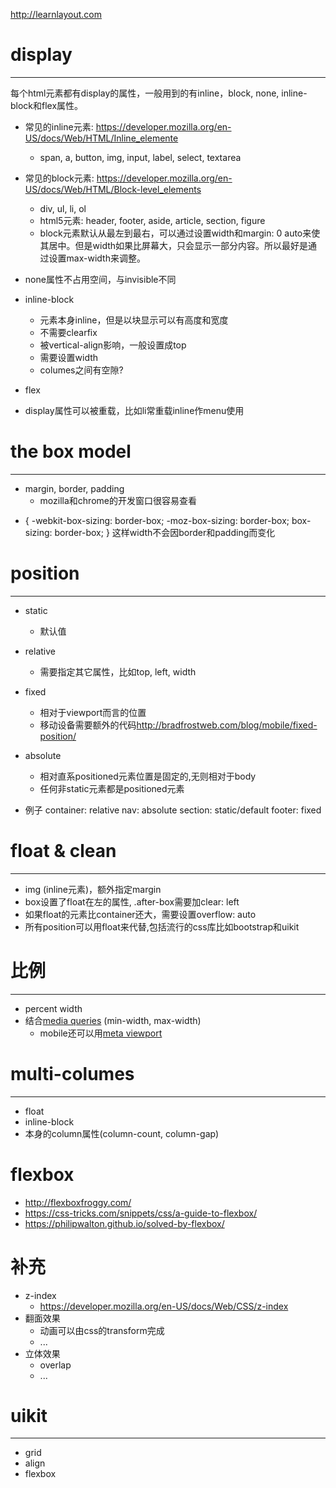 <http://learnlayout.com>

# display
---

每个html元素都有display的属性，一般用到的有inline，block, none, inline-block和flex属性。

- 常见的inline元素: <https://developer.mozilla.org/en-US/docs/Web/HTML/Inline_elemente>
  - span, a, button, img, input, label, select, textarea

- 常见的block元素: <https://developer.mozilla.org/en-US/docs/Web/HTML/Block-level_elements>
  - div, ul, li, ol
  - html5元素: header, footer, aside, article, section, figure
  - block元素默认从最左到最右，可以通过设置width和margin: 0 auto来使其居中。但是width如果比屏幕大，只会显示一部分内容。所以最好是通过设置max-width来调整。

- none属性不占用空间，与invisible不同

- inline-block
  - 元素本身inline，但是以块显示可以有高度和宽度
  - 不需要clearfix
  - 被vertical-align影响，一般设置成top
  - 需要设置width
  - columes之间有空隙?
- flex

- display属性可以被重载，比如li常重载inline作menu使用

# the box model
---
- margin, border, padding
  - mozilla和chrome的开发窗口很容易查看

* {
  -webkit-box-sizing: border-box;
     -moz-box-sizing: border-box;
          box-sizing: border-box;
}
这样width不会因border和padding而变化

# position
---

- static
  - 默认值
- relative
  - 需要指定其它属性，比如top, left, width
- fixed
  - 相对于viewport而言的位置
  - 移动设备需要额外的代码<http://bradfrostweb.com/blog/mobile/fixed-position/>
- absolute
  - 相对直系positioned元素位置是固定的,无则相对于body
  - 任何非static元素都是positioned元素
  
- 例子
  container: relative
  nav: absolute
  section: static/default
  footer: fixed

# float & clean
---

- img (inline元素)，额外指定margin
- box设置了float在左的属性, .after-box需要加clear: left
- 如果float的元素比container还大，需要设置overflow: auto
- 所有position可以用float来代替,包括流行的css库比如bootstrap和uikit

# 比例
---
- percent width
- 结合[media queries](https://developer.mozilla.org/en-US/docs/CSS/Media_queries) (min-width, max-width)
  - mobile还可以用[meta viewport](https://dev.opera.com/articles/an-introduction-to-meta-viewport-and-viewport/)

# multi-columes
---
- float
- inline-block
- 本身的column属性(column-count, column-gap)

# flexbox
- <http://flexboxfroggy.com/>
- <https://css-tricks.com/snippets/css/a-guide-to-flexbox/>
- <https://philipwalton.github.io/solved-by-flexbox/>

# 补充
- z-index
  - <https://developer.mozilla.org/en-US/docs/Web/CSS/z-index>
- 翻面效果
  - 动画可以由css的transform完成
  - ...
- 立体效果
  - overlap
  - ...

# uikit
----
- grid
- align
- flexbox
